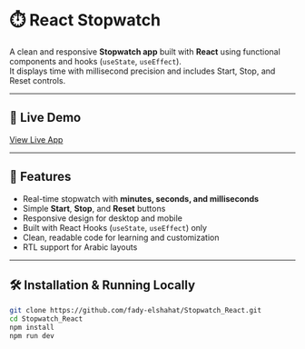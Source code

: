 # ⏱️ React Stopwatch

A clean and responsive **Stopwatch app** built with **React** using functional components and hooks (`useState`, `useEffect`).  
It displays time with millisecond precision and includes Start, Stop, and Reset controls.

---

## 🚀 Live Demo

[View Live App](https://fady-elshahat.github.io/Stopwatch_React/)

---

## 🎯 Features

- Real-time stopwatch with **minutes, seconds, and milliseconds**  
- Simple **Start**, **Stop**, and **Reset** buttons  
- Responsive design for desktop and mobile  
- Built with React Hooks (`useState`, `useEffect`) only  
- Clean, readable code for learning and customization  
- RTL support for Arabic layouts

---

## 🛠️ Installation & Running Locally

```bash
git clone https://github.com/fady-elshahat/Stopwatch_React.git
cd Stopwatch_React
npm install
npm run dev
